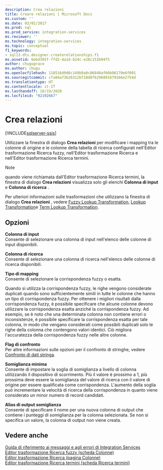 ```yaml
---
description: Crea relazioni
title: Creare relazioni | Microsoft Docs
ms.custom: ''
ms.date: 03/01/2017
ms.prod: sql
ms.prod_service: integration-services
ms.reviewer: ''
ms.technology: integration-services
ms.topic: conceptual
f1_keywords:
- sql13.dts.designer.createrelationships.f1
ms.assetid: 6ebd305f-ffd2-4a1d-b24c-e28c151b94f5
author: chugugrace
ms.author: chugu
ms.openlocfilehash: 118516d9d6c149b9a8c86840af60b96170e6f091
ms.sourcegitcommit: cfa04a73b26312bf18d8f6296891679166e2754d
ms.translationtype: HT
ms.contentlocale: it-IT
ms.lasthandoff: 10/19/2020
ms.locfileid: "92192667"
---
```

# <a name="create-relationships"></a>Crea relazioni

[!INCLUDE[sqlserver-ssis](../../../includes/applies-to-version/sqlserver-ssis.md)]


  Utilizzare la finestra di dialogo **Crea relazioni** per modificare i mapping tra le colonne di origine e le colonne della tabella di ricerca configurati nell'Editor trasformazione Ricerca fuzzy, nell'Editor trasformazione Ricerca e nell'Editor trasformazione Ricerca termini.  
  
> [!NOTE]  
>   quando viene richiamata dall'Editor trasformazione Ricerca termini, la finestra di dialogo **Crea relazioni** visualizza solo gli elenchi **Colonna di input** e **Colonna di ricerca** .  
  
 Per ulteriori informazioni sulle trasformazioni che utilizzano la finestra di dialogo **Crea relazioni** , vedere [Fuzzy Lookup Transformation](../../../integration-services/data-flow/transformations/fuzzy-lookup-transformation.md), [Lookup Transformation](../../../integration-services/data-flow/transformations/lookup-transformation.md)e [Term Lookup Transformation](../../../integration-services/data-flow/transformations/term-lookup-transformation.md).  
  
## <a name="options"></a>Opzioni  
 **Colonna di input**  
 Consente di selezionare una colonna di input nell'elenco delle colonne di input disponibili.  
  
 **Colonna di ricerca**  
 Consente di selezionare una colonna di ricerca nell'elenco delle colonne di ricerca disponibili.  
  
 **Tipo di mapping**  
 Consente di selezionare la corrispondenza fuzzy o esatta.  
  
 Quando si utilizza la corrispondenza fuzzy, le righe vengono considerate duplicati quando sono sufficientemente simili in tutte le colonne che hanno un tipo di corrispondenza fuzzy. Per ottenere i migliori risultati dalla corrispondenza fuzzy, è possibile specificare che alcune colonne devono utilizzare la corrispondenza esatta anziché la corrispondenza fuzzy. Ad esempio, se è noto che una determinata colonna non contiene errori o inconsistenze, è possibile specificare la corrispondenza esatta per tale colonna, in modo che vengano considerati come possibili duplicati solo le righe della colonna che contengono valori identici. Ciò migliora l'accuratezza della corrispondenza fuzzy nelle altre colonne.  
  
 **Flag di confronto**  
 Per altre informazioni sulle opzioni per il confronto di stringhe, vedere [Confronto di dati stringa](../../../integration-services/data-flow/comparing-string-data.md).  
  
 **Somiglianza minima**  
 Consente di impostare la soglia di somiglianza a livello di colonna utilizzando il dispositivo di scorrimento. Più il valore è prossimo a 1, più prossima deve essere la somiglianza del valore di ricerca con il valore di origine per essere qualificata come corrispondenza. L'aumento della soglia può incrementare la velocità di ricerca della corrispondenza in quanto viene considerato un minor numero di record candidati.  
  
 **Alias di output somiglianza**  
 Consente di specificare il nome per una nuova colonna di output che contiene i punteggi di somiglianza per la colonna selezionata. Se non si specifica un valore, la colonna di output non viene creata.  
  
## <a name="see-also"></a>Vedere anche  
 [Guida di riferimento ai messaggi e agli errori di Integration Services](../../../integration-services/integration-services-error-and-message-reference.md)   
 [Editor trasformazione Ricerca fuzzy &#40;scheda Colonne&#41;](./fuzzy-lookup-transformation.md)   
 [Editor trasformazione Ricerca &#40;pagina Colonne&#41;](./lookup-transformation.md)   
 [Editor trasformazione Ricerca termini &#40;scheda Ricerca termini&#41;](./term-lookup-transformation.md)  
  
